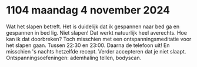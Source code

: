 # 1104 maandag 4 november 2024
Wat het slapen betreft. Het is duidelijk dat ik gespannen naar bed ga en gespannen in bed lig. Niet slapen! Dat werkt natuurlijk heel averechts. Hoe kan ik dat doorbreken? Toch misschien met een ontspanningsmeditatie voor het slapen gaan. Tussen 22:30 en 23:00. Daarna de telefoon uit! En misschien 's nachts hetzelfde recept. Verder accepteren dat je niet slaapt. Ontspanningsoefeningen: ademhaling tellen, bodyscan.